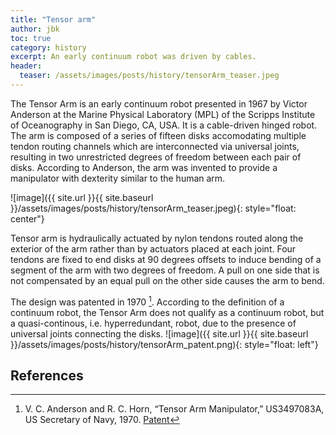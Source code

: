 ```yaml
---
title: "Tensor arm"
author: jbk
toc: true
category: history
excerpt: An early continuum robot was driven by cables.
header:
  teaser: /assets/images/posts/history/tensorArm_teaser.jpeg
---
```

The Tensor Arm is an early continuum robot presented in 1967 by Victor Anderson at the Marine Physical Laboratory (MPL) of the Scripps Institute of Oceanography in San Diego, CA, USA. It is a cable-driven hinged robot. The arm is composed of a series of fifteen disks accomodating multiple tendon routing channels which are interconnected via universal joints, resulting in two unrestricted degrees of freedom between each pair of disks. According to Anderson, the arm was invented to provide a manipulator with dexterity similar to the human arm.

![image]({{ site.url }}{{ site.baseurl }}/assets/images/posts/history/tensorArm_teaser.jpeg){: style="float: center"}

Tensor arm is hydraulically actuated by nylon tendons routed along the exterior of the arm rather than by actuators placed at each joint. Four tendons are fixed to end disks at 90 degrees offsets to induce bending of a segment of the arm with two degrees of freedom. A pull on one side that is not compensated by an equal pull on the other side causes the arm to bend. 

The design was patented in 1970 [^fn1]. According to the definition of a continuum robot, the Tensor Arm does not qualify as a continuum robot, but a quasi-continous, i.e. hyperredundant, robot, due to the presence of universal joints connecting the disks.
![image]({{ site.url }}{{ site.baseurl }}/assets/images/posts/history/tensorArm_patent.png){: style="float: left"}

## References
[^fn1]: V. C. Anderson and R. C. Horn, “Tensor Arm Manipulator,” US3497083A, US Secretary of Navy, 1970. [Patent](https://patentimages.storage.googleapis.com/fc/a9/8f/3f304177e36948/US3497083.pdf)
